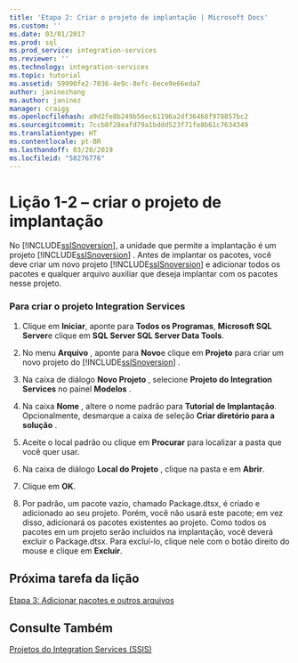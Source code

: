 ```yaml
---
title: 'Etapa 2: Criar o projeto de implantação | Microsoft Docs'
ms.custom: ''
ms.date: 03/01/2017
ms.prod: sql
ms.prod_service: integration-services
ms.reviewer: ''
ms.technology: integration-services
ms.topic: tutorial
ms.assetid: 59990fe2-7036-4e9c-8efc-6ece9e66eda7
author: janinezhang
ms.author: janinez
manager: craigg
ms.openlocfilehash: a9d2fe8b249b56ec61196a2df36468f978857bc2
ms.sourcegitcommit: 7ccb8f28eafd79a1bddd523f71fe8b61c7634349
ms.translationtype: HT
ms.contentlocale: pt-BR
ms.lasthandoff: 03/20/2019
ms.locfileid: "58276776"
---
```

# <a name="lesson-1-2---creating-the-deployment-project"></a>Lição 1-2 – criar o projeto de implantação
No [!INCLUDE[ssISnoversion](../includes/ssisnoversion-md.md)], a unidade que permite a implantação é um projeto [!INCLUDE[ssISnoversion](../includes/ssisnoversion-md.md)] . Antes de implantar os pacotes, você deve criar um novo projeto [!INCLUDE[ssISnoversion](../includes/ssisnoversion-md.md)] e adicionar todos os pacotes e qualquer arquivo auxiliar que deseja implantar com os pacotes nesse projeto.  
  
### <a name="to-create-the-integration-services-project"></a>Para criar o projeto Integration Services  
  
1.  Clique em **Iniciar**, aponte para **Todos os Programas**, **Microsoft SQL Server**e clique em **SQL Server SQL Server Data Tools**.  
  
2.  No menu **Arquivo** , aponte para **Novo**e clique em **Projeto** para criar um novo projeto do [!INCLUDE[ssISnoversion](../includes/ssisnoversion-md.md)] .  
  
3.  Na caixa de diálogo **Novo Projeto** , selecione **Projeto do Integration Services** no painel **Modelos** .  
  
4.  Na caixa **Nome** , altere o nome padrão para **Tutorial de Implantação**. Opcionalmente, desmarque a caixa de seleção **Criar diretório para a solução** .  
  
5.  Aceite o local padrão ou clique em **Procurar** para localizar a pasta que você quer usar.  
  
6.  Na caixa de diálogo **Local do Projeto** , clique na pasta e em **Abrir**.  
  
7.  Clique em **OK**.  
  
8.  Por padrão, um pacote vazio, chamado Package.dtsx, é criado e adicionado ao seu projeto. Porém, você não usará este pacote; em vez disso, adicionará os pacotes existentes ao projeto. Como todos os pacotes em um projeto serão incluídos na implantação, você deverá excluir o Package.dtsx. Para excluí-lo, clique nele com o botão direito do mouse e clique em **Excluir**.  
  
## <a name="next-task-in-lesson"></a>Próxima tarefa da lição  
[Etapa 3: Adicionar pacotes e outros arquivos](../integration-services/lesson-1-3-adding-packages-and-other-files.md)  
  
## <a name="see-also"></a>Consulte Também  
[Projetos do Integration Services &#40;SSIS&#41;](~/integration-services/integration-services-ssis-projects-and-solutions.md)  
  
  
  

